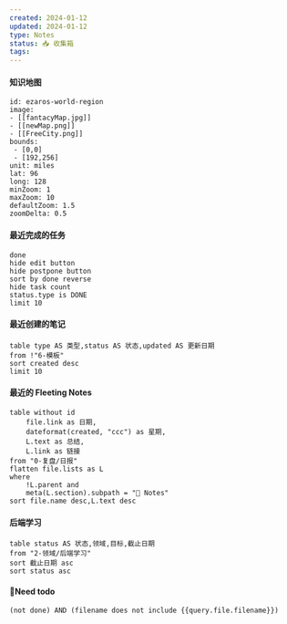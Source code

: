 ```yaml
---
created: 2024-01-12
updated: 2024-01-12
type: Notes
status: 📥 收集箱
tags:
---
```

#### 知识地图
```leaflet
id: ezaros-world-region
image: 
- [[fantacyMap.jpg]]
- [[newMap.png]]
- [[FreeCity.png]]
bounds:
 - [0,0]
 - [192,256]
unit: miles
lat: 96
long: 128
minZoom: 1
maxZoom: 10
defaultZoom: 1.5
zoomDelta: 0.5
```
#### 最近完成的任务
```tasks
done
hide edit button
hide postpone button
sort by done reverse
hide task count
status.type is DONE
limit 10
```
#### 最近创建的笔记
```dataview
table type AS 类型,status AS 状态,updated AS 更新日期
from !"6-模板"
sort created desc
limit 10
```

#### 最近的 Fleeting Notes
```dataview
table without id 
	file.link as 日期,
	dateformat(created, "ccc") as 星期, 
	L.text as 总结, 
	L.link as 链接
from "0-复盘/日报"
flatten file.lists as L
where
	!L.parent and
	meta(L.section).subpath = "📑 Notes"
sort file.name desc,L.text desc
```
#### 后端学习
```dataview
table status AS 状态,领域,目标,截止日期
from "2-领域/后端学习"
sort 截止日期 asc
sort status asc
```
#### 🍕Need todo

```tasks
(not done) AND (filename does not include {{query.file.filename}}) 
```
